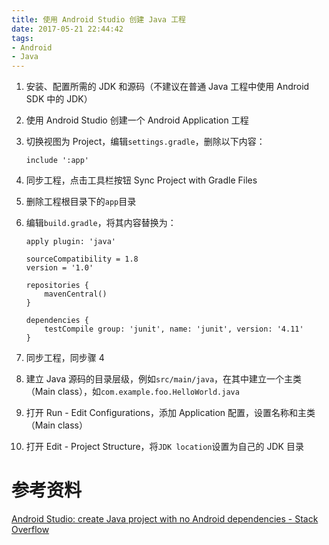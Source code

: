 ```yaml
---
title: 使用 Android Studio 创建 Java 工程
date: 2017-05-21 22:44:42
tags:
- Android
- Java
---
```


1. 安装、配置所需的 JDK 和源码（不建议在普通 Java 工程中使用 Android SDK 中的 JDK）

2. 使用 Android Studio 创建一个 Android Application 工程

3. 切换视图为 Project，编辑`settings.gradle`，删除以下内容：

    ```
    include ':app'
    ```

<!-- more -->

4. 同步工程，点击工具栏按钮 Sync Project with Gradle Files

5. 删除工程根目录下的`app`目录

6. 编辑`build.gradle`，将其内容替换为：

    ```
    apply plugin: 'java'
    
    sourceCompatibility = 1.8
    version = '1.0'
    
    repositories {
        mavenCentral()
    }
    
    dependencies {
        testCompile group: 'junit', name: 'junit', version: '4.11'
    }
    ```

7. 同步工程，同步骤 4

8. 建立 Java 源码的目录层级，例如`src/main/java`，在其中建立一个主类（Main class），如`com.example.foo.HelloWorld.java`

9. 打开 Run - Edit Configurations，添加 Application 配置，设置名称和主类（Main class）

10. 打开 Edit - Project Structure，将`JDK location`设置为自己的 JDK 目录

# 参考资料

[Android Studio: create Java project with no Android dependencies - Stack Overflow](http://stackoverflow.com/questions/28957283/android-studio-create-java-project-with-no-android-dependencies)
